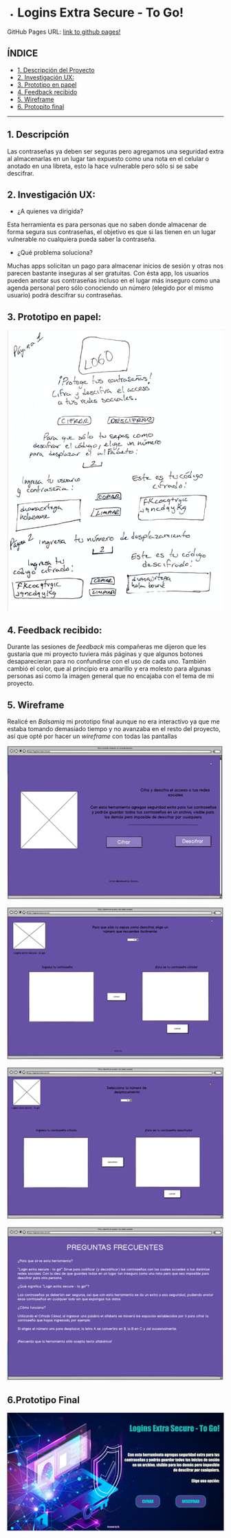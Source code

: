 * # Logins Extra Secure - To Go! 

 GitHub Pages URL: [link to github pages!](https://dianax69.github.io/CDMX009-cipher/src/)

## ÍNDICE

* [1. Descripción del Proyecto](#1-descripción)
* [2. Investigación UX:](#2-investigación-ux)
* [3. Prototipo en papel](#3-prototipo-en-papel)
* [4. Feedback recibido](#4-feedback-recibido)
* [5. Wireframe](#5-wireframe)
* [6. Protopito final](#6-prototipo-final)
***

## 1. Descripción

Las contraseñas ya deben ser seguras pero agregamos una seguridad extra al almacenarlas en un lugar tan expuesto como una nota en el celular o anotado en una libreta, esto la hace vulnerable pero sólo si se sabe descifrar.

## 2. Investigación UX:


* ¿A quienes va dirigida?

Esta herramienta es para personas que no saben donde almacenar de forma segura sus contraseñas, el objetivo es que si las tienen en un lugar vulnerable no cualquiera pueda saber la contraseña.

* ¿Qué problema soluciona?

Muchas apps solicitan un pago para almacenar inicios de sesión y otras nos parecen bastante inseguras al ser gratuitas. Con ésta app, los usuarios pueden anotar sus contraseñas incluso en el lugar más inseguro como una agenda personal pero sólo conociendo un número (elegido por el mismo usuario) podrá descifrar su contraseñas.

## 3. Prototipo en papel:

![sketch](/images/sketch.png "sketch")

## 4. Feedback recibido:

Durante las sesiones de _feedback_ mis compañeras me dijeron que les gustaría que mi proyecto tuviera más páginas y que algunos botones desaparecieran para no confundirse con el uso de cada uno. También cambió el color, que al principio era amarillo y era molesto para algunas personas asi como la imagen general que no encajaba con el tema de mi proyecto.

## 5. Wireframe

Realicé en _Balsamiq_ mi prototipo final aunque no era interactivo ya que me estaba tomando demasiado tiempo y no avanzaba en el resto del proyecto, así que opté por hacer un _wireframe_ con todas las pantallas 

![Wireframe](/images/first_page_wireframe.png "primera página") 

![Wireframe1](/images/second_page_wireframe.png) 

![Wireframe2](/images/third_page_wireframe.png)

![Wireframe3](images/FAQS.png)  

## 6.Prototipo Final

![Prototype](/images/final_prototype.png)

